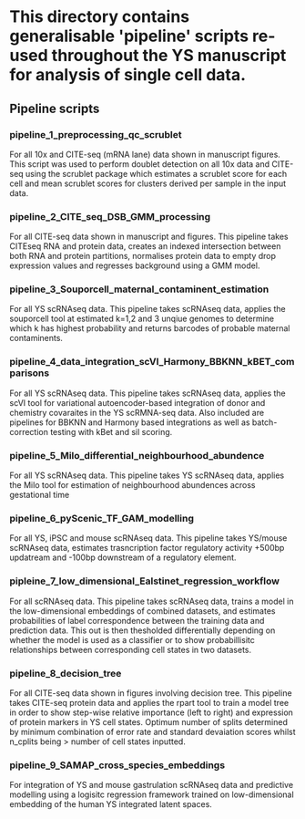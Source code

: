 # This directory contains generalisable 'pipeline' scripts re-used throughout the YS manuscript for analysis of single cell data.

## Pipeline scripts

### pipeline_1_preprocessing_qc_scrublet
For all 10x and CITE-seq (mRNA lane) data shown in manuscript figures.
This script was used to perform doublet detection on all 10x data and CITE-seq using the scrublet package which estimates a scrublet score for each cell and mean scrublet scores for clusters derived per sample in the input data.

### pipeline_2_CITE_seq_DSB_GMM_processing
For all CITE-seq data shown in manuscript and figures. 
This pipeline takes CITEseq RNA and protein data, creates an indexed intersection between both RNA and protein partitions, normalises protein data to empty drop expression values and regresses background using a GMM model.

### pipeline_3_Souporcell_maternal_contaminent_estimation
For all YS scRNAseq data. 
This pipeline takes scRNAseq data, applies the souporcell tool at estimated k=1,2 and 3 unqiue genomes to determine which k has highest probability and returns barcodes of probable maternal contaminents. 

### pipeline_4_data_integration_scVI_Harmony_BBKNN_kBET_comparisons
For all YS scRNAseq data. 
This pipeline takes scRNAseq data, applies the scVI tool for variational autoencoder-based integration of donor and chemistry covaraites in the YS scRMNA-seq data. Also included are pipelines for BBKNN and Harmony based integrations as well as batch-correction testing with kBet and sil scoring.

### pipeline_5_Milo_differential_neighbourhood_abundence
For all YS scRNAseq data. 
This pipeline takes YS scRNAseq data, applies the Milo tool for estimation of neighbourhood abundences across gestational time

### pipeline_6_pyScenic_TF_GAM_modelling
For all YS, iPSC and mouse scRNAseq data.
This pipeline takes YS/mouse scRNAseq data, estimates trasncription factor regulatory activity +500bp updatream and -100bp downstream of a regulatory element.

### pipleine_7_low_dimensional_Ealstinet_regression_workflow
For all scRNAseq data.
This pipeline takes scRNAseq data, trains a model in the low-dimensional embeddings of combined datasets, and estimates probabilities of label correspondence between the training data and prediction data. This out is then thesholded differentially depending on whether the model is used as a classifier or to show probabillisitc relationships between corresponding cell states in two datasets.

### pipeline_8_decision_tree
For all CITE-seq data shown in figures involving decision tree.
This pipeline takes CITE-seq protein data and applies the rpart tool to train a model tree in order to show step-wise relative importance (left to right) and expression of protein markers in YS cell states. Optimum number of splits determined by minimum combination of error rate and standard devaiation scores whilst n_cplits being > number of cell states inputted. 

### pipeline_9_SAMAP_cross_species_embeddings
For integration of YS and mouse gastrulation scRNAseq data and predictive modelling using a logisitc regression framework trained on low-dimensional embedding of the human YS integrated latent spaces. 

